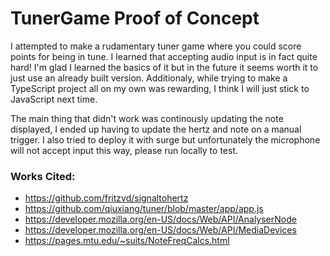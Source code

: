 # TunerGame Proof of Concept

I attempted to make a rudamentary tuner game where you could score points for being in tune.
I learned that accepting audio input is in fact quite hard! I'm glad I learned the basics of it but in the future it seems worth it to just use an already built version. Additionaly, while trying to make a TypeScript project all on my own was rewarding, I think I will just stick to JavaScript next time.

The main thing that didn't work was continously updating the note displayed, I ended up having to update the hertz and note on a manual trigger.
I also tried to deploy it with surge but unfortunately the microphone will not accept input this way, please run locally to test.

### Works Cited:
* https://github.com/fritzvd/signaltohertz
* https://github.com/qiuxiang/tuner/blob/master/app/app.js
* https://developer.mozilla.org/en-US/docs/Web/API/AnalyserNode
* https://developer.mozilla.org/en-US/docs/Web/API/MediaDevices
* https://pages.mtu.edu/~suits/NoteFreqCalcs.html
